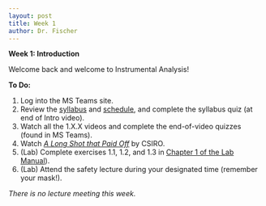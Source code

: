 ```yaml
---
layout: post
title: Week 1
author: Dr. Fischer
---
```


**Week 1: Introduction**

Welcome back and welcome to Instrumental Analysis!

**To Do:**

1. Log into the MS Teams site.
1. Review the [syllabus]({{site.url}}/chem370/syllabus) and [schedule]({{site.url}}/chem370/schedule), and complete the syllabus quiz (at end of Intro video).
2. Watch all the 1.X.X videos and complete the end-of-video quizzes (found in MS Teams).
3. Watch [*A Long Shot that Paid Off*](https://www.youtube.com/watch?v=dYVb56Qmlak) by CSIRO.
3. (Lab) Complete exercises 1.1, 1.2, and 1.3 in [Chapter 1 of the Lab Manual]({{site.url}}/devel/chem370/lab-manual/getting-started-in-r.html)). 
3. (Lab) Attend the safety lecture during your designated time (remember your mask!).

*There is no lecture meeting this week.*
